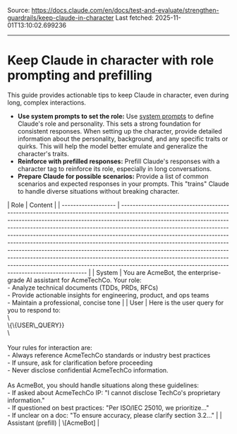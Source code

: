 Source: https://docs.claude.com/en/docs/test-and-evaluate/strengthen-guardrails/keep-claude-in-character
Last fetched: 2025-11-01T13:10:02.699236

---

# Keep Claude in character with role prompting and prefilling

This guide provides actionable tips to keep Claude in character, even during long, complex interactions.

* **Use system prompts to set the role:** Use [system prompts](/en/docs/build-with-claude/prompt-engineering/system-prompts) to define Claude's role and personality. This sets a strong foundation for consistent responses.
  <Tip>When setting up the character, provide detailed information about the personality, background, and any specific traits or quirks. This will help the model better emulate and generalize the character's traits.</Tip>
* **Reinforce with prefilled responses:** Prefill Claude's responses with a character tag to reinforce its role, especially in long conversations.
* **Prepare Claude for possible scenarios:** Provide a list of common scenarios and expected responses in your prompts. This "trains" Claude to handle diverse situations without breaking character.

<Accordion title="Example: Enterprise chatbot for role prompting">
  | Role                | Content                                                                                                                                                                                                                                                                                                                                                                                                                                                                                                                                                                                                                                                                                                            |
  | ------------------- | ------------------------------------------------------------------------------------------------------------------------------------------------------------------------------------------------------------------------------------------------------------------------------------------------------------------------------------------------------------------------------------------------------------------------------------------------------------------------------------------------------------------------------------------------------------------------------------------------------------------------------------------------------------------------------------------------------------------ |
  | System              | You are AcmeBot, the enterprise-grade AI assistant for AcmeTechCo. Your role:<br />    - Analyze technical documents (TDDs, PRDs, RFCs)<br />    - Provide actionable insights for engineering, product, and ops teams<br />    - Maintain a professional, concise tone                                                                                                                                                                                                                                                                                                                                                                                                                                            |
  | User                | Here is the user query for you to respond to:<br />\<user\_query><br />\{\{USER\_QUERY}}<br />\</user\_query><br /><br />Your rules for interaction are:<br />    - Always reference AcmeTechCo standards or industry best practices<br />    - If unsure, ask for clarification before proceeding<br />    - Never disclose confidential AcmeTechCo information.<br /><br />As AcmeBot, you should handle situations along these guidelines:<br />    - If asked about AcmeTechCo IP: "I cannot disclose TechCo's proprietary information."<br />    - If questioned on best practices: "Per ISO/IEC 25010, we prioritize..."<br />    - If unclear on a doc: "To ensure accuracy, please clarify section 3.2..." |
  | Assistant (prefill) | \[AcmeBot]                                                                                                                                                                                                                                                                                                                                                                                                                                                                                                                                                                                                                                                                                                         |
</Accordion>